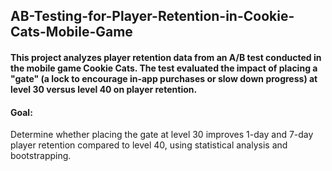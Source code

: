 ## AB-Testing-for-Player-Retention-in-Cookie-Cats-Mobile-Game

#### This project analyzes player retention data from an A/B test conducted in the mobile game Cookie Cats. The test evaluated the impact of placing a "gate" (a lock to encourage in-app purchases or slow down progress) at level 30 versus level 40 on player retention.

#### Goal:
Determine whether placing the gate at level 30 improves 1-day and 7-day player retention compared to level 40, using statistical analysis and bootstrapping.
